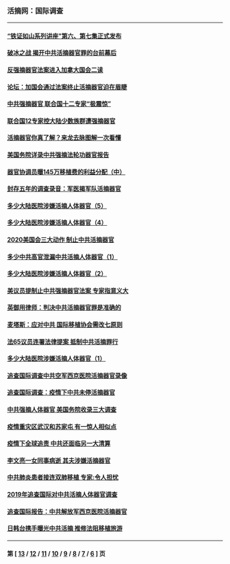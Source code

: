 ### 活摘网：国际调查
---
#### [“铁证如山系列讲座”第六、第七集正式发布](../../pages/nf5947/n13106287.md?08010430) 
#### [破冰之战 揭开中共活摘器官罪的台前幕后](../../pages/nf5947/n13082457.md?08010430) 
#### [反强摘器官法案进入加拿大国会二读](../../pages/nf5947/n13033450.md?08010430) 
#### [论坛：加国会通过法案终止活摘器官迫在眉睫](../../pages/nf5947/n13029839.md?08010430) 
#### [中共强摘器官 联合国十二专家“极震惊”](../../pages/nf5947/n13024313.md?08010430) 
#### [联合国12专家控大陆少数族群遭强摘器官](../../pages/nf5947/n13023877.md?08010430) 
#### [活摘器官你真了解？来龙去脉图解一次看懂](../../pages/nf5947/n13013820.md?08010430) 
#### [美国务院详录中共强摘法轮功器官报告](../../pages/nf5947/n12944519.md?08010430) 
#### [器官协调员曝145万移植费的利益分配（中）](../../pages/nf5947/n12894547.md?08010430) 
#### [封存五年的调查录音：军医揭军队活摘器官](../../pages/nf5947/n12798692.md?08010430) 
#### [多少大陆医院涉嫌活摘人体器官（5）](../../pages/nf5947/n12768383.md?08010430) 
#### [多少大陆医院涉嫌活摘人体器官（4）](../../pages/nf5947/n12664434.md?08010430) 
#### [2020美国会三大动作 制止中共活摘器官](../../pages/nf5947/n12682004.md?08010430) 
#### [多少中共高官泄漏中共活摘人体器官（1）](../../pages/nf5947/n12671234.md?08010430) 
#### [多少大陆医院涉嫌活摘人体器官（2）](../../pages/nf5947/n12655589.md?08010430) 
#### [美议员提制止中共强摘器官法案 专家指意义大](../../pages/nf5947/n12630561.md?08010430) 
#### [英御用律师：判决中共活摘器官罪是准确的](../../pages/nf5947/n12580740.md?08010430) 
#### [麦塔斯：应对中共 国际移植协会需改七原则](../../pages/nf5947/n12514711.md?08010430) 
#### [法65议员连署法律提案 抵制中共活摘罪行](../../pages/nf5947/n12437047.md?08010430) 
#### [多少大陆医院涉嫌活摘人体器官（1）](../../pages/nf5947/n12414284.md?08010430) 
#### [追查国际调查中共空军西京医院活摘器官录像](../../pages/nf5947/n12348837.md?08010430) 
#### [追查国际调查：疫情下中共未停活摘器官](../../pages/nf5947/n12273415.md?08010430) 
#### [中共强摘人体器官 美国务院收录三大调查](../../pages/nf5947/n12181488.md?08010430) 
#### [疫情重灾区武汉和苏家屯 有一惊人相似点](../../pages/nf5947/n12150824.md?08010430) 
#### [疫情下全球追责 中共还面临另一大清算](../../pages/nf5947/n12070397.md?08010430) 
#### [李文亮一女同事病逝 其夫涉嫌活摘器官](../../pages/nf5947/n11957882.md?08010430) 
#### [中共肺炎患者接连双肺移植 专家:令人担忧](../../pages/nf5947/n11945516.md?08010430) 
#### [2019年追查国际对中共活摘人体器官调查](../../pages/nf5947/n11917733.md?08010430) 
#### [追查国际报告：中共解放军西京医院活摘器官](../../pages/nf5947/n11838359.md?08010430) 
#### [日韩台携手曝光中共活摘 推修法阻移植旅游](../../pages/nf5947/n11712046.md?08010430) 

---
#### 第 [ [13](./13.md?08010430) / [12](./12.md?08010430) / [11](./11.md?08010430) / [10](./10.md?08010430) / [9](./9.md?08010430) / [8](./8.md?08010430) / [7](./7.md?08010430) / [6](./6.md?08010430) ] 页
